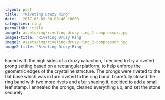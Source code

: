 ```yaml
---
layout: post
title:  "Riveting Druzy Ring"
date:   2017-05-09 00:08:46 +0000
categories: ring
permalink: :title
image1: assets/img/riveting-druzy-ring_1-compressor.jpg
image1-title: "Riveting Druzy Ring"
image2: assets/img/riveting-druzy-ring_2-compressor.jpg
image2-title: "Riveting Druzy Ring"
---
```

Faced with the high sides of a druzy cabachon, I decided to try a riveted prong setting based on a rectangular platform, to help enforce the geometric edges of the crystaline structure. The prongs were riveted to the flat base which was in turn riveted to the ring band. I carefully closed the ring band with two more rivets and after shaping it, decided to add a small leaf stamp. I annealed the prongs, cleaned everything up, and set the stone securely.